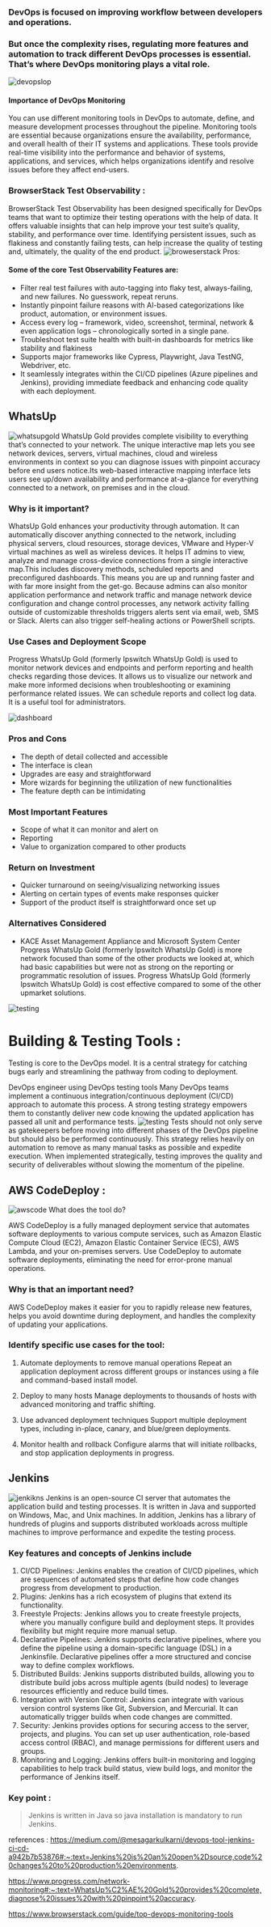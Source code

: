 ### DevOps is focused on improving workflow between developers and operations. 
### But once the complexity rises, regulating more features and automation to track different DevOps processes is essential. That’s where DevOps monitoring plays a vital role.
![devopslop](devops_loop.jpeg)

#### Importance of DevOps Monitoring
You can use different monitoring tools in DevOps to automate, define, and measure development processes throughout the pipeline.
Monitoring tools are essential because organizations ensure the availability, performance, and overall health of their IT systems and applications.
These tools provide real-time visibility into the performance and behavior of systems, applications, and services, which helps organizations identify and resolve issues before they affect end-users.

###  BrowserStack Test Observability :
BrowserStack Test Observability has been designed specifically for DevOps teams that want to optimize their testing operations with the help of data. It offers valuable insights that can help improve your test suite’s quality, stability, and performance over time. Identifying persistent issues, such as flakiness and constantly failing tests, can help increase the quality of testing and, ultimately, the quality of the end product.
![broweserstack](screen.png)
Pros:

#### Some of the core Test Observability Features are:

- Filter real test failures with auto-tagging into flaky test, always-failing, and new failures. No guesswork, repeat reruns.
- Instantly pinpoint failure reasons with AI-based categorizations like product, automation, or environment issues.
- Access every log – framework, video, screenshot, terminal, network & even application logs – chronologically sorted in a single pane.
- Troubleshoot test suite health with built-in dashboards for metrics like stability and flakiness
- Supports major frameworks like Cypress, Playwright, Java TestNG, Webdriver, etc.
- It seamlessly integrates within the CI/CD pipelines (Azure pipelines and Jenkins), providing immediate feedback and enhancing code quality with each deployment.

## WhatsUp
![whatsupgold](whatsup-gold.webp)
WhatsUp Gold provides complete visibility to everything that’s connected to your network. The unique interactive map lets you see network devices, servers, virtual machines, cloud and wireless environments in context so you can diagnose issues with pinpoint accuracy before end users notice.Its web-based interactive mapping interface lets users see up/down availability and performance at-a-glance for everything connected to a network, on premises and in the cloud.
 

### Why is it important?

WhatsUp Gold enhances your productivity through automation. It can automatically discover anything connected to the network, including physical servers, cloud resources, storage devices, VMware and Hyper-V virtual machines as well as wireless devices. It helps IT admins to view, analyze and manage cross-device connections from a single interactive map.This includes discovery methods, scheduled reports and preconfigured dashboards. This means you are up and running faster and with far more insight from the get-go. Because admins can also monitor application performance and network traffic and manage network device configuration and change control processes, any network activity falling outside of customizable thresholds triggers alerts sent via email, web, SMS or Slack. Alerts can also trigger self-healing actions or PowerShell scripts.
 

 ### Use Cases and Deployment Scope
Progress WhatsUp Gold (formerly Ipswitch WhatsUp Gold) is used to monitor network devices and endpoints and perform reporting and health checks regarding those devices. It allows us to visualize our network and make more informed decisions when troubleshooting or examining performance related issues. We can schedule reports and collect log data. It is a useful tool for administrators.

![dashboard](dashboard-whatsupgold.png)
### Pros and Cons
- The depth of detail collected and accessible
- The interface is clean
- Upgrades are easy and straightforward
- More wizards for beginning the utilization of new functionalities
- The feature depth can be intimidating
### Most Important Features
- Scope of what it can monitor and alert on
- Reporting
- Value to organization compared to other products
### Return on Investment
- Quicker turnaround on seeing/visualizing networking issues
- Alerting on certain types of events make responses quicker
- Support of the product itself is straightforward once set up
### Alternatives Considered
- KACE Asset Management Appliance and Microsoft System Center
Progress WhatsUp Gold (formerly Ipswitch WhatsUp Gold) is more network focused than some of the other products we looked at, which had basic capabilities but were not as strong on the reporting or programmatic resolution of issues. Progress WhatsUp Gold (formerly Ipswitch WhatsUp Gold) is cost effective compared to some of the other upmarket solutions.


![testing](devops-testing-tools.webp)


# Building & Testing  Tools :
Testing is core to the DevOps model. It is a central strategy for catching bugs early and streamlining the pathway from coding to deployment.

DevOps engineer using DevOps testing tools
Many DevOps teams implement a continuous integration/continuous deployment (CI/CD) approach to automate this process. A strong testing strategy empowers them to constantly deliver new code knowing the updated application has passed all unit and performance tests.
![testing](testing.webp)
Tests should not only serve as gatekeepers before moving into different phases of the DevOps pipeline but should also be performed continuously. This strategy relies heavily on automation to remove as many manual tasks as possible and expedite execution. When implemented strategically, testing improves the quality and security of deliverables without slowing the momentum of the pipeline.



## AWS CodeDeploy :
![awscode](image(1).png)
What does the tool do?
 
AWS CodeDeploy is a fully managed deployment service that automates software deployments to various compute services, such as Amazon Elastic Compute Cloud (EC2), Amazon Elastic Container Service (ECS), AWS Lambda, and your on-premises servers. Use CodeDeploy to automate software deployments, eliminating the need for error-prone manual operations.
 
### Why is that an important need?
 
AWS CodeDeploy makes it easier for you to rapidly release new features, helps you avoid downtime during deployment, and handles the complexity of updating your applications.
 
### Identify specific use cases for the tool:
 
1. Automate deployments to remove manual operations
Repeat an application deployment across different groups or instances using a file and command-based install model.
 
1. Deploy to many hosts
Manage deployments to thousands of hosts with advanced monitoring and traffic shifting.
 
1. Use advanced deployment techniques
Support multiple deployment types, including in-place, canary, and blue/green deployments.
 
1. Monitor health and rollback
Configure alarms that will initiate rollbacks, and stop application deployments in progress.

## Jenkins  
![jenkikns](jenkins.png)
Jenkins is an open-source CI server that automates the application build and testing processes. It is written in Java and supported on Windows, Mac, and Unix machines. In addition, Jenkins has a library of hundreds of plugins and supports distributed workloads across multiple machines to improve performance and expedite the testing process.

### Key features and concepts of Jenkins include
1. CI/CD Pipelines: Jenkins enables the creation of CI/CD pipelines, which are sequences of automated steps that define how code changes progress from development to production.
1.  Plugins: Jenkins has a rich ecosystem of plugins that extend its functionality.
1. Freestyle Projects: Jenkins allows you to create freestyle projects, where you manually configure build and deployment steps. It provides flexibility but might require more manual setup.
1. Declarative Pipelines: Jenkins supports declarative pipelines, where you define the pipeline using a domain-specific language (DSL) in a Jenkinsfile. Declarative pipelines offer a more structured and concise way to define complex workflows.
1. Distributed Builds: Jenkins supports distributed builds, allowing you to distribute build jobs across multiple agents (build nodes) to leverage resources efficiently and reduce build times.
1. Integration with Version Control: Jenkins can integrate with various version control systems like Git, Subversion, and Mercurial. It can automatically trigger builds when code changes are committed.
1. Security: Jenkins provides options for securing access to the server, projects, and plugins. You can set up user authentication, role-based access control (RBAC), and manage permissions for different users and groups.
1. Monitoring and Logging: Jenkins offers built-in monitoring and logging capabilities to help track build status, view build logs, and monitor the performance of Jenkins itself.

### Key point :
> Jenkins is written in Java so java installation is mandatory to run Jenkins.











 references :
 https://medium.com/@mesagarkulkarni/devops-tool-jenkins-ci-cd-a942b7b53876#:~:text=Jenkins%20is%20an%20open%2Dsource,code%20changes%20to%20production%20environments.

 https://www.progress.com/network-monitoring#:~:text=WhatsUp%C2%AE%20Gold%20provides%20complete,diagnose%20issues%20with%20pinpoint%20accuracy.

 https://www.browserstack.com/guide/top-devops-monitoring-tools

 